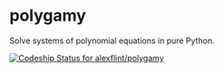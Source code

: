 polygamy
========

Solve systems of polynomial equations in pure Python.

[ ![Codeship Status for alexflint/polygamy](https://www.codeship.io/projects/606c9b30-83b3-0131-2509-0a5f92539558/status?branch=master)](https://www.codeship.io/projects/14979)
